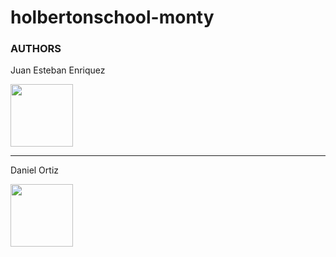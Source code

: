 <h1>holbertonschool-monty</h1>

<h3>AUTHORS</h3>

<p>Juan Esteban Enriquez</p> <img src="https://www.pofilo.fr/img/SPOF-github/github1600.png" width="100" height="100"/>
<hr>
<p>Daniel Ortiz</p> <img src="https://www.pofilo.fr/img/SPOF-github/github1600.png" width="100" height="100"/>
